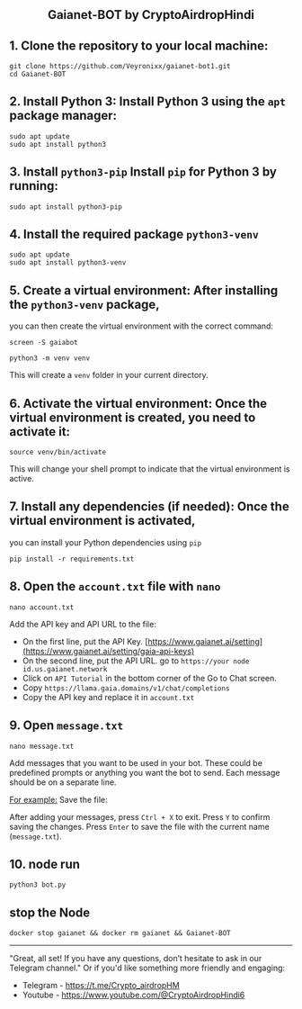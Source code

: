 # <h2 align=center>Gaianet-BOT by CryptoAirdropHindi</h2>


## 1. Clone the repository to your local machine:
```
git clone https://github.com/Veyronixx/gaianet-bot1.git
cd Gaianet-BOT
```
## 2. Install Python 3: Install Python 3 using the `apt` package manager:
```
sudo apt update
sudo apt install python3
```

## 3. Install `python3-pip` Install `pip` for Python 3 by running:
```
sudo apt install python3-pip
```
## 4. Install the required package `python3-venv`
```
sudo apt update
sudo apt install python3-venv
```

## 5. Create a virtual environment: After installing the `python3-venv` package,
you can then create the virtual environment with the correct command:
```
screen -S gaiabot
```
```
python3 -m venv venv
```
This will create a `venv` folder in your current directory.

## 6. Activate the virtual environment: Once the virtual environment is created, you need to activate it:
```
source venv/bin/activate
```
This will change your shell prompt to indicate that the virtual environment is active.

## 7. Install any dependencies (if needed): Once the virtual environment is activated,
you can install your Python dependencies using `pip`
```
pip install -r requirements.txt
```
## 8. Open the `account.txt` file with `nano`
```
nano account.txt
```
Add the API key and API URL to the file:

- On the first line, put the API Key. [https://www.gaianet.ai/setting](https://www.gaianet.ai/setting/gaia-api-keys)
- On the second line, put the API URL. go to `https://your node id.us.gaianet.network`
- Click on `API Tutorial` in the bottom corner of the Go to Chat screen.
- Copy `https://llama.gaia.domains/v1/chat/completions`
- Copy the API key and replace it in `account.txt`

## 9. Open `message.txt`
```
nano message.txt
```
Add messages that you want to be used in your bot.
These could be predefined prompts or anything you want the bot
to send. Each message should be on a separate line.

[For example:](https://github.com/CryptoAirdropHindi/Gaianet-BOT/blob/main/message)
Save the file:

After adding your messages, press `Ctrl + X` to exit.
Press `Y` to confirm saving the changes.
Press `Enter` to save the file with the current name (`message.txt`).

## 10. node run
```
python3 bot.py
```

## stop the Node
```
docker stop gaianet && docker rm gaianet && Gaianet-BOT
```

---
"Great, all set! If you have any questions, don’t hesitate to ask in our Telegram channel."
Or if you'd like something more friendly and engaging:
- Telegram - https://t.me/Crypto_airdropHM
- Youtube - https://www.youtube.com/@CryptoAirdropHindi6
